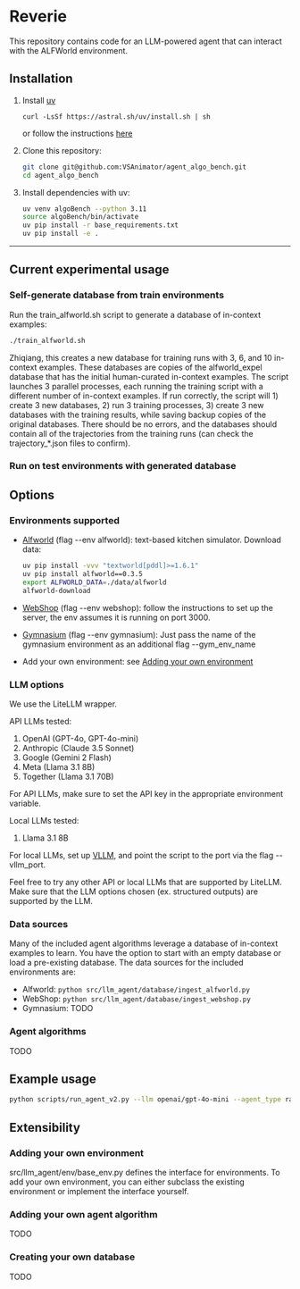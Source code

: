 # Reverie

This repository contains code for an LLM-powered agent that can interact with the ALFWorld environment.

## Installation

1. Install [uv](https://docs.astral.sh/uv/)

    ```
    curl -LsSf https://astral.sh/uv/install.sh | sh
    ```

    or follow the instructions [here](https://docs.astral.sh/uv/getting-started/installation/)

2. Clone this repository: 
    ```bash
    git clone git@github.com:VSAnimator/agent_algo_bench.git
    cd agent_algo_bench
    ```

3. Install dependencies with uv:

    ```bash
    uv venv algoBench --python 3.11
    source algoBench/bin/activate
    uv pip install -r base_requirements.txt
    uv pip install -e .
    ```

---

## Current experimental usage

### Self-generate database from train environments

Run the train_alfworld.sh script to generate a database of in-context examples:

```bash
./train_alfworld.sh
```

Zhiqiang, this creates a new database for training runs with 3, 6, and 10 in-context examples. These databases are copies of the alfworld_expel database that has the initial human-curated in-context examples. The script launches 3 parallel processes, each running the training script with a different number of in-context examples. If run correctly, the script will 1) create 3 new databases, 2) run 3 training processes, 3) create 3 new databases with the training results, while saving backup copies of the original databases. There should be no errors, and the databases should contain all of the trajectories from the training runs (can check the trajectory_*.json files to confirm).

### Run on test environments with generated database



## Options

### Environments supported

- [Alfworld](https://github.com/alfworld/alfworld) (flag --env alfworld): text-based kitchen simulator. Download data:
    ```bash
    uv pip install -vvv "textworld[pddl]>=1.6.1"
    uv pip install alfworld==0.3.5
    export ALFWORLD_DATA=./data/alfworld
    alfworld-download
    ```
- [WebShop](https://github.com/princeton-nlp/WebShop) (flag --env webshop): follow the instructions to set up the server, the env assumes it is running on port 3000.

- [Gymnasium](https://gymnasium.farama.org) (flag --env gymnasium): Just pass the name of the gymnasium environment as an additional flag --gym_env_name

- Add your own environment: see [Adding your own environment](#adding-your-own-environment)

### LLM options

We use the LiteLLM wrapper. 

API LLMs tested:
1. OpenAI (GPT-4o, GPT-4o-mini)
2. Anthropic (Claude 3.5 Sonnet)
3. Google (Gemini 2 Flash)
4. Meta (Llama 3.1 8B)
5. Together (Llama 3.1 70B)

For API LLMs, make sure to set the API key in the appropriate environment variable.

Local LLMs tested:
1. Llama 3.1 8B

For local LLMs, set up [VLLM](link), and point the script to the port via the flag --vllm_port.

Feel free to try any other API or local LLMs that are supported by LiteLLM. Make sure that the LLM options chosen (ex. structured outputs) are supported by the LLM.

### Data sources

Many of the included agent algorithms leverage a database of in-context examples to learn. You have the option to start with an empty database or load a pre-existing database. The data sources for the included environments are:

- Alfworld: ```python src/llm_agent/database/ingest_alfworld.py```
- WebShop: ```python src/llm_agent/database/ingest_webshop.py```
- Gymnasium: TODO

### Agent algorithms

TODO

## Example usage

```bash
python scripts/run_agent_v2.py --llm openai/gpt-4o-mini --agent_type rap --db_path /data/rl/clone_test/data/alfworld_expel/learning.db --db_name expel_rap_testonly --num_passes 1
```

## Extensibility

### Adding your own environment

src/llm_agent/env/base_env.py defines the interface for environments. To add your own environment, you can either subclass the existing environment or implement the interface yourself.

### Adding your own agent algorithm

TODO

### Creating your own database

TODO
